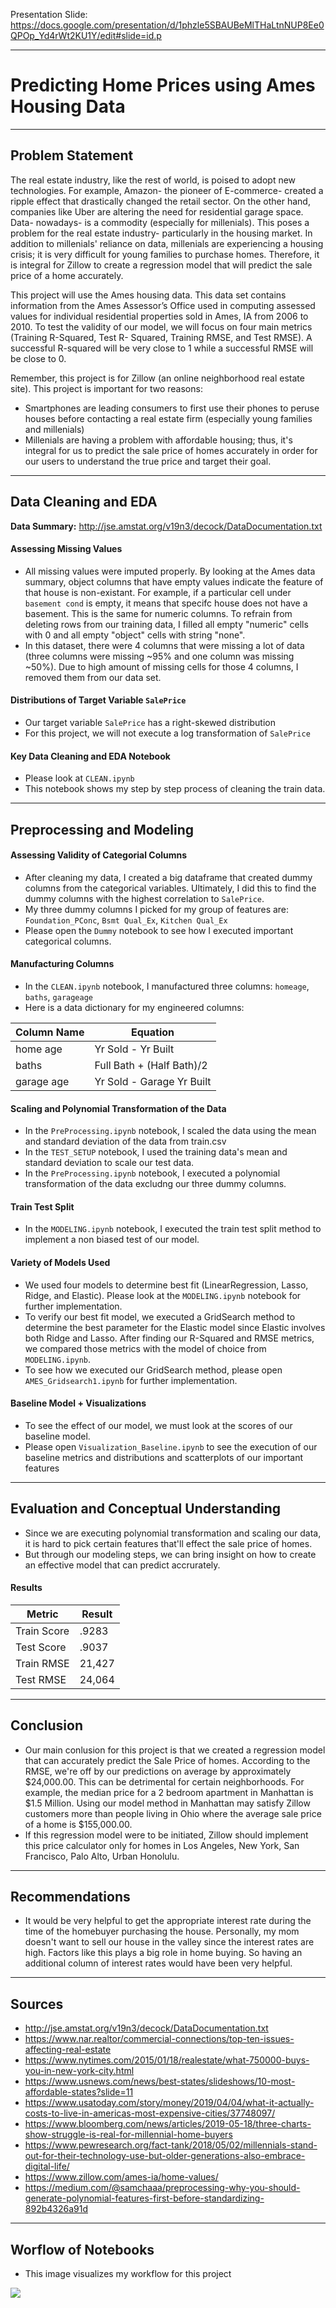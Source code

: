 Presentation Slide: https://docs.google.com/presentation/d/1phzle5SBAUBeMlTHaLtnNUP8Ee0QPOp_Yd4rWt2KU1Y/edit#slide=id.p

---

# Predicting Home Prices using Ames Housing Data 
---

## **Problem Statement**

The real estate industry, like the rest of world, is poised to adopt new technologies. For example, Amazon- the pioneer of E-commerce- created a ripple effect that drastically changed the retail sector. On the other hand, companies like Uber are altering the need for residential garage space. Data- nowadays-  is a commodity (especially for millenials). This poses a problem for the real estate industry- particularly in the housing market. In addition to millenials' reliance on data, millenials are experiencing a housing crisis; it is very difficult for young families to purchase homes. Therefore, it is integral for Zillow to create a regression model that will predict the sale price of a home accurately. 

This project will use the Ames housing data. This data set contains information from the Ames Assessor’s Office used in computing assessed values for individual residential properties sold in Ames, IA from 2006 to 2010. To test the validity of our model, we will focus on four main metrics (Training R-Squared, Test R- Squared, Training RMSE, and Test RMSE). A successful R-squared will be very close to 1 while a successful RMSE will be close to 0. 

Remember, this project is for Zillow (an online neighborhood real estate site). This project is important for two reasons: 
- Smartphones are leading consumers to first use their phones to peruse houses before contacting a real estate firm (especially young families and millenials)
- Millenials are having a problem with affordable housing; thus, it's integral for us to predict the sale price of homes accurately in order for our users to understand the true price and target their goal. 
--- 

## **Data Cleaning and EDA**

**Data Summary:** http://jse.amstat.org/v19n3/decock/DataDocumentation.txt

#### Assessing Missing Values
- All missing values were imputed properly. By looking at the Ames data summary, object columns that have empty values indicate the feature of that house is non-existant. For example, if a particular cell under `basement cond` is empty, it means that specifc house does not have a basement. This is the same for numeric columns. To refrain from deleting rows from our training data, I filled all empty "numeric" cells with 0 and all empty "object" cells with string "none". 
- In this dataset, there were 4 columns that were missing a lot of data (three columns were missing ~95% and one column was missing ~50%). Due to high amount of missing cells for those 4 columns, I removed them from our data set. 

#### Distributions of Target Variable `SalePrice`
- Our target variable `SalePrice` has a right-skewed distribution 
- For this project, we will not execute a log transformation of `SalePrice`

#### Key Data Cleaning and EDA Notebook
- Please look at `CLEAN.ipynb`
- This notebook shows my step by step process of cleaning the train data. 
---

## **Preprocessing and Modeling**

#### Assessing Validity of Categorial Columns
- After cleaning my data, I created a big dataframe that created dummy columns from the categorical variables. Ultimately, I did this to find the dummy columns with the highest correlation to `SalePrice`. 
- My three dummy columns I picked for my group of features are: `Foundation_PConc`, `Bsmt Qual_Ex`, `Kitchen Qual_Ex`
- Please open the `Dummy` notebook to see how I executed important categorical columns. 

#### Manufacturing Columns
- In the `CLEAN.ipynb` notebook, I manufactured three columns: `homeage`, `baths`, `garageage`
- Here is a data dictionary for my engineered columns:

|Column Name|Equation|
|---|---|
|home age|Yr Sold - Yr Built|
|baths|Full Bath + (Half Bath)/2|
|garage age|Yr Sold - Garage Yr Built|

#### Scaling and Polynomial Transformation of the Data 
- In the `PreProcessing.ipynb` notebook, I scaled the data using the mean and standard deviation of the data from train.csv 
- In the `TEST_SETUP` notebook, I used the training data's mean and standard deviation to scale our test data. 
- In the `PreProcessing.ipynb` notebook, I executed a polynomial transformation of the data excludng our three dummy columns. 

#### Train Test Split 
- In the `MODELING.ipynb` notebook, I executed the train test split method to implement a non biased test of our model. 

#### Variety of Models Used
- We used four models to determine best fit (LinearRegression, Lasso, Ridge, and Elastic). Please look at the `MODELING.ipynb` notebook for further implementation. 
- To verify our best fit model, we executed a GridSearch method to determine the best parameter for the Elastic model since Elastic involves both Ridge and Lasso. After finding our R-Squared and RMSE metrics, we compared those metrics with the model of choice from `MODELING.ipynb`. 
- To see how we executed our GridSearch method, please open `AMES_Gridsearch1.ipynb` for further implementation. 

#### Baseline Model + Visualizations 
- To see the effect of our model, we must look at the scores of our baseline model. 
- Please open `Visualization_Baseline.ipynb` to see the execution of our baseline metrics and distributions and scatterplots of our important features
---

## **Evaluation and Conceptual Understanding**

- Since we are executing polynomial transformation and scaling our data, it is hard to pick certain features that'll effect the sale price of homes. 
- But through our modeling steps, we can bring insight on how to create an effective model that can predict accrurately. 

#### Results

|Metric|Result|
|---|---|
|Train Score|.9283|
|Test Score|.9037|
|Train RMSE|21,427|
|Test RMSE|24,064|

---

## **Conclusion**

- Our main conlusion for this project is that we created a regression model that can accurately predict the Sale Price of homes. According to the RMSE, we're off by our predictions on average by approximately $24,000.00. This can be detrimental for certain neighborhoods. For example, the median price for a 2 bedroom apartment in Manhattan is $1.5 Million. Using our model method in Manhattan may satisfy Zillow customers more than people living in Ohio where the average sale price of a home is $155,000.00. 
- If this regression model were to be initiated, Zillow should implement this price calculator only for homes in Los Angeles, New York, San Francisco, Palo Alto, Urban Honolulu. 
---

## **Recommendations**

- It would be very helpful to get the appropriate interest rate during the time of the homebuyer purchasing the house. Personally, my mom doesn't want to sell our house in the valley since the interest rates are high. Factors like this plays a big role in home buying. So having an additional column of interest rates would have been very helpful. 
---

## **Sources**

- http://jse.amstat.org/v19n3/decock/DataDocumentation.txt
- https://www.nar.realtor/commercial-connections/top-ten-issues-affecting-real-estate
- https://www.nytimes.com/2015/01/18/realestate/what-750000-buys-you-in-new-york-city.html
- https://www.usnews.com/news/best-states/slideshows/10-most-affordable-states?slide=11
- https://www.usatoday.com/story/money/2019/04/04/what-it-actually-costs-to-live-in-americas-most-expensive-cities/37748097/
- https://www.bloomberg.com/news/articles/2019-05-18/three-charts-show-struggle-is-real-for-millennial-home-buyers
- https://www.pewresearch.org/fact-tank/2018/05/02/millennials-stand-out-for-their-technology-use-but-older-generations-also-embrace-digital-life/
- https://www.zillow.com/ames-ia/home-values/
- https://medium.com/@samchaaa/preprocessing-why-you-should-generate-polynomial-features-first-before-standardizing-892b4326a91d
---

## **Worflow of Notebooks**

- This image visualizes my workflow for this project

<img src= "./Workflow.png">

